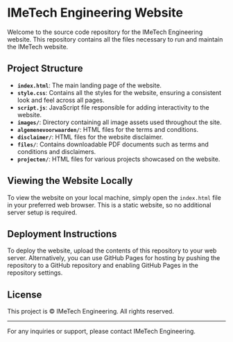 # IMeTech Engineering Website

Welcome to the source code repository for the IMeTech Engineering website. This repository contains all the files necessary to run and maintain the IMeTech website.

## Project Structure

- **`index.html`**: The main landing page of the website.
- **`style.css`**: Contains all the styles for the website, ensuring a consistent look and feel across all pages.
- **`script.js`**: JavaScript file responsible for adding interactivity to the website.
- **`images/`**: Directory containing all image assets used throughout the site.
- **`algemenevoorwaarden/`**: HTML files for the terms and conditions.
- **`disclaimer/`**: HTML files for the website disclaimer.
- **`files/`**: Contains downloadable PDF documents such as terms and conditions and disclaimers.
- **`projecten/`**: HTML files for various projects showcased on the website.

## Viewing the Website Locally

To view the website on your local machine, simply open the `index.html` file in your preferred web browser. This is a static website, so no additional server setup is required.

## Deployment Instructions

To deploy the website, upload the contents of this repository to your web server. Alternatively, you can use GitHub Pages for hosting by pushing the repository to a GitHub repository and enabling GitHub Pages in the repository settings.

## License

This project is © IMeTech Engineering. All rights reserved.

---

For any inquiries or support, please contact IMeTech Engineering.